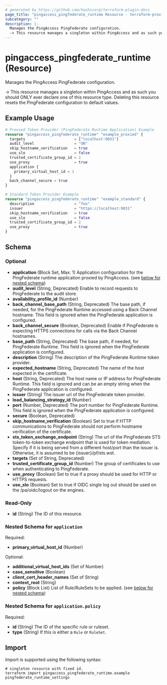```yaml
---
# generated by https://github.com/hashicorp/terraform-plugin-docs
page_title: "pingaccess_pingfederate_runtime Resource - terraform-provider-pingaccess"
subcategory: ""
description: |-
  Manages the PingAccess PingFederate configuration.
  -> This resource manages a singleton within PingAccess and as such you should ONLY ever declare one of this resource type. Deleting this resource resets the PingFederate configuration to default values.
---
```


# pingaccess_pingfederate_runtime (Resource)

Manages the PingAccess PingFederate configuration.

-> This resource manages a singleton within PingAccess and as such you should ONLY ever declare one of this resource type. Deleting this resource resets the PingFederate configuration to default values.

## Example Usage

```terraform
# Proxied Token Provider (PingFederate Runtime Application) Example
resource "pingaccess_pingfederate_runtime" "example_proxied" {
  targets                      = ["localhost:9031"]
  audit_level                  = "ON"
  skip_hostname_verification   = true
  use_slo                      = false
  trusted_certificate_group_id = 2
  use_proxy                    = true
  application {
    primary_virtual_host_id = 1
  }
  back_channel_secure = true
}

# Standard Token Provider Example
resource "pingaccess_pingfederate_runtime" "example_standard" {
  description                  = "foo"
  issuer                       = "https://localhost:9031"
  skip_hostname_verification   = true
  use_slo                      = false
  trusted_certificate_group_id = 2
  use_proxy                    = true
}
```

<!-- schema generated by tfplugindocs -->
## Schema

### Optional

- **application** (Block Set, Max: 1) Application configuration for the PingFederate runtime application proxied by PingAccess. (see [below for nested schema](#nestedblock--application))
- **audit_level** (String, Deprecated) Enable to record requests to PingFederate to the audit store.
- **availability_profile_id** (Number)
- **back_channel_base_path** (String, Deprecated) The base path, if needed, for the PingFederate Runtime accessed using a Back Channel hostname. This field is ignored when the PingFederate application is configured.
- **back_channel_secure** (Boolean, Deprecated) Enable if PingFederate is expecting HTTPS connections for calls via the Back Channel hostnames.
- **base_path** (String, Deprecated) The base path, if needed, for PingFederate Runtime. This field is ignored when the PingFederate application is configured.
- **description** (String) The description of the PingFederate Runtime token provider.
- **expected_hostname** (String, Deprecated) The name of the host expected in the certificate.
- **host** (String, Deprecated) The host name or IP address for PingFederate Runtime. This field is ignored and can be an empty string when the PingFederate application is configured.
- **issuer** (String) The issuer url of the PingFederate token provider.
- **load_balancing_strategy_id** (Number)
- **port** (Number, Deprecated) The port number for PingFederate Runtime. This field is ignored when the PingFederate application is configured.
- **secure** (Boolean, Deprecated)
- **skip_hostname_verification** (Boolean) Set to true if HTTP communications to PingFederate should not perform hostname verification of the certificate.
- **sts_token_exchange_endpoint** (String) The url of the PingFederate STS token-to-token exchange endpoint that is used for token mediation. Specify if it is being served from a different host/port than the issuer is. Otherwise, it is assumed to be {issuer}/pf/sts.wst.
- **targets** (Set of String, Deprecated)
- **trusted_certificate_group_id** (Number) The group of certificates to use when authenticating to PingFederate.
- **use_proxy** (Boolean) Set to true if a proxy should be used for HTTP or HTTPS requests.
- **use_slo** (Boolean) Set to true if OIDC single log out should be used on the /pa/oidc/logout on the engines.

### Read-Only

- **id** (String) The ID of this resource.

<a id="nestedblock--application"></a>
### Nested Schema for `application`

Required:

- **primary_virtual_host_id** (Number)

Optional:

- **additional_virtual_host_ids** (Set of Number)
- **case_sensitive** (Boolean)
- **client_cert_header_names** (Set of String)
- **context_root** (String)
- **policy** (Block List) List of Rule/RuleSets to be applied. (see [below for nested schema](#nestedblock--application--policy))

<a id="nestedblock--application--policy"></a>
### Nested Schema for `application.policy`

Required:

- **id** (String) The ID of the specific rule or ruleset.
- **type** (String) If this is either a `Rule` or `RuleSet`.

## Import

Import is supported using the following syntax:

```shell
# singleton resource with fixed id.
terraform import pingaccess_pingfederate_runtime.example pingfederate_runtime_settings
```
